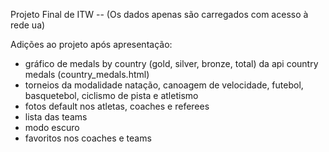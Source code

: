 Projeto Final de ITW -- (Os dados apenas são carregados com acesso à rede ua) 

Adições ao projeto após apresentação:
 - gráfico de medals by country (gold, silver, bronze, total) da api country medals (country_medals.html)
 - torneios da modalidade natação, canoagem de velocidade, futebol, basquetebol, ciclismo de pista e atletismo 
 - fotos default nos atletas, coaches e referees
 - lista das teams
 - modo escuro
 - favoritos nos coaches e teams 

